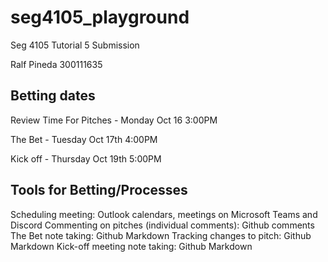 # seg4105_playground
Seg 4105
Tutorial 5 Submission

Ralf Pineda 
300111635

## Betting dates

Review Time For Pitches - Monday Oct 16 3:00PM

The Bet - Tuesday Oct 17th 4:00PM

Kick off - Thursday Oct 19th 5:00PM

## Tools for Betting/Processes

Scheduling meeting: Outlook calendars, meetings on Microsoft Teams and Discord
Commenting on pitches (individual comments): Github comments
The Bet note taking: Github Markdown
Tracking changes to pitch: Github Markdown
Kick-off meeting note taking: Github Markdown
